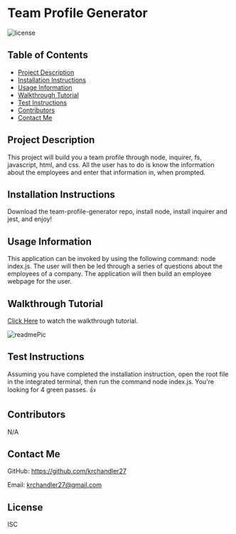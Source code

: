 # Team Profile Generator

![license](https://img.shields.io/badge/license-ISC-blue)

## Table of Contents
* [Project Description](#project-description)
* [Installation Instructions](#installation-instructions)
* [Usage Information](#usage-information)
* [Walkthrough Tutorial](#walkthrough-tutorial)
* [Test Instructions](#test-instructions)
* [Contributors](#contributors)
* [Contact Me](#contact-me)

## Project Description
This project will build you a team profile through node, inquirer, fs, javascript, html, and css. All the user has to do is know the information about the employees and enter that information in, when prompted.

## Installation Instructions
Download the team-profile-generator repo, install node, install inquirer and jest, and enjoy!

## Usage Information
This application can be invoked by using the following command: node index.js. The user will then be led through a series of questions about the employees of a company. The application will then build an employee webpage for the user.

## Walkthrough Tutorial
[Click Here](https://www.loom.com/share/2450fad508584445afc30e47b0a01a9d)
 to watch the walkthrough tutorial.

![readmePic](https://user-images.githubusercontent.com/116527506/215660895-93b3f86d-43fc-4734-b20f-cbd380c63e7e.JPG)

## Test Instructions
Assuming you have completed the installation instruction, open the root file in the integrated terminal, then run the command node index.js. You're looking for 4 green passes. 👍

## Contributors
N/A

## Contact Me
GitHub: https://github.com/krchandler27

Email: krchandler27@gmail.com

## License
ISC